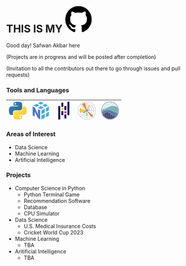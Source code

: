 # THIS IS MY ![alt-text][github]
[github]: https://github.com/safwanakbar86/safwanakbar86/blob/main/icons60/github60.png "GitHub"

Good day! Safwan Akbar here

(Projects are in progress and will be posted after completion)

(Invitation to all the contributors out there to go through issues and pull requests)

### Tools and Languages

| ![alt-text][python] | ![alt-text][numpy] | ![alt-text][pandas] | ![alt-text][matplot] | ![alt-text][seaborn] |
| ------------------- | ------------------ | ------------------- | -------------------- | -------------------- |

[python]: https://github.com/safwanakbar86/safwanakbar86/blob/main/icons48/python48.png "Python"
[numpy]: https://github.com/safwanakbar86/safwanakbar86/blob/main/icons48/numpy48.png "NumPy"
[pandas]: https://github.com/safwanakbar86/safwanakbar86/blob/main/icons48/pandas48.png "Pandas"
[matplot]: https://github.com/safwanakbar86/safwanakbar86/blob/main/icons48/matplotlib48.png "Matplotlib"
[seaborn]: https://github.com/safwanakbar86/safwanakbar86/blob/main/icons48/seaborn48.png "Seaborn"

### Areas of Interest

 - Data Science
 - Machine Learning
 - Artificial Intelligence

### Projects

 - Computer Science in Python
    - Python Terminal Game
    - Recommendation Software
    - Database
    - CPU Simulator
 - Data Science
    - U.S. Medical Insurance Costs
    - Cricket World Cup 2023
 - Machine Learning
    - TBA
 - Aritificial Intelligence
    - TBA
